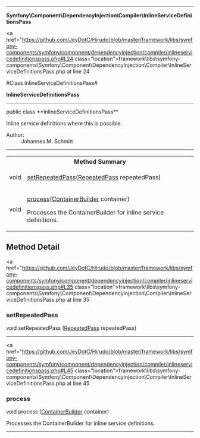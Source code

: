 
- - -

**Symfony\Component\DependencyInjection\Compiler\InlineServiceDefinitionsPass**


<a href="https://github.com/JeyDotC/Hirudo/blob/master/framework/libs/symfony-components/symfony/component/dependencyinjection/compiler/inlineservicedefinitionspass.php#L24 class="location">framework\libs\symfony-components\Symfony\Component\DependencyInjection\Compiler\InlineServiceDefinitionsPass.php at line 24</a>

#Class InlineServiceDefinitionsPass#

**InlineServiceDefinitionsPass**




- - -

<p class="signature">public  class **InlineServiceDefinitionsPass**</p>

<div class="comment" id="overview_description"><p>Inline service definitions where this is possible.</p></div>

<dl>
<dt>Author:</dt>
<dd>Johannes M. Schmitt <schmittjoh@gmail.com></dd>
</dl>


- - -

<table id="summary_method">
<tr><th colspan="2">Method Summary</th></tr>
<tr>
<td><span class='k'></span> <span class='nx'>void</span></td>
<td class="description"><p class="name"><a href="#setrepeatedpass">setRepeatedPass</a>(<a href="https://github.com/JeyDotC/Hirudo/blob/master/symfony/component/dependencyinjection/compiler/repeatedpass.html">RepeatedPass</a> repeatedPass)</p><p class="description"></p></td>
</tr>
<tr>
<td><span class='k'></span> <span class='nx'>void</span></td>
<td class="description"><p class="name"><a href="#process">process</a>(<a href="https://github.com/JeyDotC/Hirudo/blob/master/symfony/component/dependencyinjection/containerbuilder.html">ContainerBuilder</a> container)</p><p class="description">Processes the ContainerBuilder for inline service definitions.</p></td>
</tr>
</table>

<h2 id="detail_method">Method Detail</h2>

<a href="https://github.com/JeyDotC/Hirudo/blob/master/framework/libs/symfony-components/symfony/component/dependencyinjection/compiler/inlineservicedefinitionspass.php#L35 class="location">framework\libs\symfony-components\Symfony\Component\DependencyInjection\Compiler\InlineServiceDefinitionsPass.php at line 35</a>

<h3 id="setRepeatedPass()">setRepeatedPass</h3>
<span class='k'></span> <span class='nx'>void</span> <span class='nf'>setRepeatedPass</span> (<a href="https://github.com/JeyDotC/Hirudo/blob/master/symfony/component/dependencyinjection/compiler/repeatedpass.html">RepeatedPass</a> repeatedPass)

<div class="details">
<p></p></div>

- - -


<a href="https://github.com/JeyDotC/Hirudo/blob/master/framework/libs/symfony-components/symfony/component/dependencyinjection/compiler/inlineservicedefinitionspass.php#L45 class="location">framework\libs\symfony-components\Symfony\Component\DependencyInjection\Compiler\InlineServiceDefinitionsPass.php at line 45</a>

<h3 id="process()">process</h3>
<span class='k'></span> <span class='nx'>void</span> <span class='nf'>process</span> (<a href="https://github.com/JeyDotC/Hirudo/blob/master/symfony/component/dependencyinjection/containerbuilder.html">ContainerBuilder</a> container)

<div class="details">
<p>Processes the ContainerBuilder for inline service definitions.</p></div>

- - -

